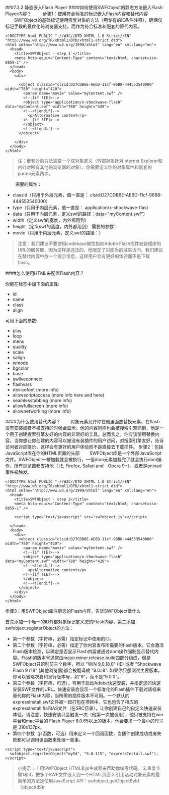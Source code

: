 ###7.3.2 静态嵌入Flash Player
####如何使用SWFObject的静态方法嵌入Flash Player内容？
　　
步骤1：使用符合标准的标记嵌入Flash内容和替代内容
　　SWFObject的基础标记使用嵌套对象的方法（用专有的IE条件注释），确保仅标记手段的最优化跨浏览器支持，而作为符合标准和配套的替代内容。


```
<!DOCTYPE html PUBLIC "-//W3C//DTD XHTML 1.0 Strict//EN" "http://www.w3.org/TR/xhtml1/DTD/xhtml1-strict.dtd">
<html xmlns="http://www.w3.org/1999/xhtml" lang="en" xml:lang="en">
  <head>
    <title>SWFObject - step 1`</title>
    <meta http-equiv="Content-Type" content="text/html; charset=iso-8859-1" />
  </head>
  <body>
    <div>

      <object classid="clsid:D27CDB6E-AE6D-11cf-96B8-444553540000" width="780" height="420">
        <param name="movie" value="myContent.swf" />
        <!--[if !IE]>-->
        <object type="application/x-shockwave-flash" data="myContent.swf" width="780" height="420">
        <!--<![endif]-->
          <p>Alternative content</p>
        <!--[if !IE]>-->
        </object>
        <!--<![endif]-->
      </object>

    </div>
  </body>
</html>
```


>注：嵌套对象方法需要一个双对象定义（外部对象针对Internet Explorer和内针对所有其他的浏览器的对象），你需要定义你的对象属性和嵌套的param元素两次。

　　
需要的属性：
- classid（只用于外层元素，值一直是： clsid:D27CDB6E-AE6D-11cf-96B8-444553540000）
- type（只用于内层元素，值一直是： application/x-shockwave-flas）
- data（只用于内层元素，定义swf的路径：data="myContent.swf"）
- width（定义swf的宽度，内外都用到）
- height（定义swf的高度，内外都用到）
需要的参数：
- movie（只用于内层元素，定义swf的路径：<param name="movie" value="myContent.swf" />）
>注意：我们建议不要使用codebase属性指向Adobe Flash插件安装程序的URL的服务器，因为这样是违法的，他限定了只能当前域来访问。我们建议在替代内容中放一个提示信息，这样用户会有更好的体验而不是下载flash。

####怎么使用HTML来配置Flash内容？

你能在标签中加下面的属性:
- id
- name
- class
- align 

可用下面的参数:
- play
- loop
- menu
- quality
- scale
- salign
- wmode
- bgcolor
- base
- swliveconnect
- flashvars
- devicefont (more info)
- allowscriptaccess (more info here and here)
- seamlesstabbing (more info)
- allowfullscreen (more info)
- allownetworking (more info)

####为什么使用替代内容？
　　对象元素允许你在他里面放替换元素，在flash没有安装或者不被支持的时候会显示。他的内容同样也会被搜索引擎抓到，他是一个用于创建搜索引擎友好的内容的非常好的工具。总而言之，你应该使用替换内容，当你想让你创建的内容可以被没有装插件的用户访问，对搜索引擎友好，告诉访问者对应提示，这样会有更好的用户体验而不是直接去下载插件。
步骤2：包括JavaScript库在你的HTML页面的头部
　　SWFObject库是一个外部JavaScript文件。SWFObject一被加载就会被执行，一但dom元素加载完了就会执行dom操作，所有浏览器都支持他（  IE, Firefox, Safari and　Opera 9+），或者是onload事件被触发。


```
<!DOCTYPE html PUBLIC "-//W3C//DTD XHTML 1.0 Strict//EN" "http://www.w3.org/TR/xhtml1/DTD/xhtml1-strict.dtd">
<html xmlns="http://www.w3.org/1999/xhtml" lang="en" xml:lang="en">
  <head>
    <title>SWFObject - step 2</title>
    <meta http-equiv="Content-Type" content="text/html; charset=iso-8859-1" />

    <script type="text/javascript" src="swfobject.js"></script>

  </head>
  <body>
    <div>
      <object classid="clsid:D27CDB6E-AE6D-11cf-96B8-444553540000" width="780" height="420">
        <param name="movie" value="myContent.swf" />
        <!--[if !IE]>-->
        <object type="application/x-shockwave-flash" data="myContent.swf" width="780" height="420">
        <!--<![endif]-->
          <p>Alternative content</p>
        <!--[if !IE]>-->
        </object>
        <!--<![endif]-->
      </object>
    </div>
  </body>
</html>
```


步骤3：用SWFObject库注册您的Flash内容，告诉SWFObject做什么

首先添加一个唯一的ID外部对象标记定义您的Flash内容，第二添加swfobject.registerObject的方法：
- 第一个参数（字符串，必需）指定标记中使用的ID。
- 第二个参数（字符串，必需）指定了你内容发布所需要的flash版本。它会激活Flash版本检测，以确定是否显示Flash内容或通过dom操作强制显示替代内容。Flash的版本号通常由major.minor.release.build四部分组成，但是SWFObject只识别前三个数字，所以 "WIN 9,0,18,0" (IE) 或者 "Shockwave Flash 9 r18" (其他浏览器)都会被翻译成 "9.0.18". 如果你只想测试主要版本，你可以省略次要和发行版本号，如“9”，而不是“9.0.0”。
- 第三个参数（字符串，可选），可用于启动Adobe快速安装，并指定您的快速安装SWF文件的URL。快速安装会显示一个标准化的Flash插件下载对话框来替代你的Flash内容，当所需的插件版本不可用。一个默认的expressInstall.swf文件被一起打包在项目中。它也包含了相应的expressInstall.fla和AS文件（在SRC目录），让你创建自己的自定义快速安装体验。请注意，快速安装只会触发一次（他第一次被调用），他只被支持在win平台和mac平台的 Flash Player 6.0.65以上的版本，他会要求一个最小的尺寸是  310x137px。
- 第四个参数（js函数，可选）用来定义一个回调函数，当插件创建成功或者失败都可以调用该函数来处理一些事。


```
<script type="text/javascript">
  swfobject.registerObject("myId", "9.0.115", "expressInstall.swf");
</script>
```



>小提示：
1.用SWFObject HTML和js生成器来帮助你编写代码。
2.重复步骤1和3，把多个SWF文件嵌入到一个HTML页面
3.引用活动对象元素的最简单的方法是使用JavaScript API：swfobject.getObjectById（objectIdStr
